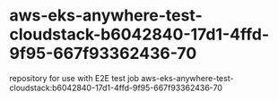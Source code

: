 # aws-eks-anywhere-test-cloudstack-b6042840-17d1-4ffd-9f95-667f93362436-70
repository for use with E2E test job aws-eks-anywhere-test-cloudstack:b6042840-17d1-4ffd-9f95-667f93362436-70
